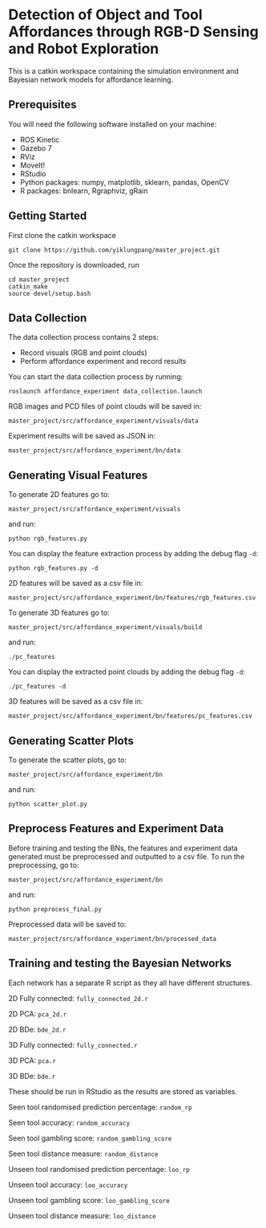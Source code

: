 # Detection of Object and Tool Affordances through RGB-D Sensing and Robot Exploration
This is a catkin workspace containing the simulation environment and Bayesian network models for affordance learning.

## Prerequisites
You will need the following software installed on your machine:
- ROS Kinetic
- Gazebo 7
- RViz
- MoveIt!
- RStudio
- Python packages: numpy, matplotlib, sklearn, pandas, OpenCV
- R packages: bnlearn, Rgraphviz, gRain

## Getting Started
First clone the catkin workspace

`git clone https://github.com/yiklungpang/master_project.git`

Once the repository is downloaded, run
```
cd master_project
catkin_make
source devel/setup.bash
```
## Data Collection
The data collection process contains 2 steps:
- Record visuals (RGB and point clouds)
- Perform affordance experiment and record results

You can start the data collection process by running:

`roslaunch affordance_experiment data_collection.launch`

RGB images and PCD files of point clouds will be saved in:

`master_project/src/affordance_experiment/visuals/data`

Experiment results will be saved as JSON in:

`master_project/src/affordance_experiment/bn/data`

## Generating Visual Features
To generate 2D features go to:

`master_project/src/affordance_experiment/visuals`

and run:

`python rgb_features.py`

You can display the feature extraction process by adding the debug flag `-d`:

`python rgb_features.py -d`

2D features will be saved as a csv file in:

`master_project/src/affordance_experiment/bn/features/rgb_features.csv`

To generate 3D features go to:

`master_project/src/affordance_experiment/visuals/build`

and run:

`./pc_features`

You can display the extracted point clouds by adding the debug flag `-d`:

`./pc_features -d`

3D features will be saved as a csv file in:

`master_project/src/affordance_experiment/bn/features/pc_features.csv`

## Generating Scatter Plots
To generate the scatter plots, go to:

`master_project/src/affordance_experiment/bn`

and run:

`python scatter_plot.py`

## Preprocess Features and Experiment Data
Before training and testing the BNs, the features and experiment data generated must be preprocessed and outputted to a csv file.
To run the preprocessing, go to:

`master_project/src/affordance_experiment/bn`

and run:

`python preprocess_final.py`

Preprocessed data will be saved to:

`master_project/src/affordance_experiment/bn/processed_data`

## Training and testing the Bayesian Networks
Each network has a separate R script as they all have different structures.

2D Fully connected: `fully_connected_2d.r`

2D PCA: `pca_2d.r`

2D BDe: `bde_2d.r`

3D Fully connected: `fully_connected.r`

3D PCA: `pca.r`

3D BDe: `bde.r`

These should be run in RStudio as the results are stored as variables.

Seen tool randomised prediction percentage: `random_rp`

Seen tool accuracy: `random_accuracy`

Seen tool gambling score: `random_gambling_score`

Seen tool distance measure: `random_distance`

Unseen tool randomised prediction percentage: `loo_rp`

Unseen tool accuracy: `loo_accuracy`

Unseen tool gambling score: `loo_gambling_score`

Unseen tool distance measure: `loo_distance`
